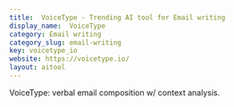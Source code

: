 ```yaml
---
title:  VoiceType - Trending AI tool for Email writing
display_name:  VoiceType
category: Email writing
category_slug: email-writing
key: voicetype_io
website: https://voicetype.io/
layout: aitool
---
```


VoiceType: verbal email composition w/ context analysis.
